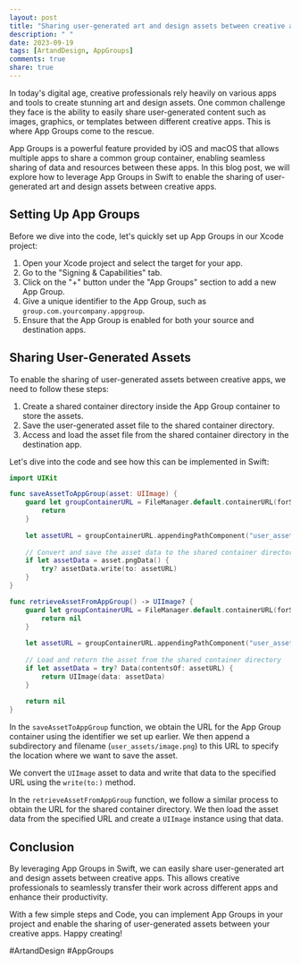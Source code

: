 ```yaml
---
layout: post
title: "Sharing user-generated art and design assets between creative apps with App Groups in Swift"
description: " "
date: 2023-09-19
tags: [ArtandDesign, AppGroups]
comments: true
share: true
---
```


In today's digital age, creative professionals rely heavily on various apps and tools to create stunning art and design assets. One common challenge they face is the ability to easily share user-generated content such as images, graphics, or templates between different creative apps. This is where App Groups come to the rescue.

App Groups is a powerful feature provided by iOS and macOS that allows multiple apps to share a common group container, enabling seamless sharing of data and resources between these apps. In this blog post, we will explore how to leverage App Groups in Swift to enable the sharing of user-generated art and design assets between creative apps.

## Setting Up App Groups

Before we dive into the code, let's quickly set up App Groups in our Xcode project:

1. Open your Xcode project and select the target for your app.
2. Go to the "Signing & Capabilities" tab.
3. Click on the "+" button under the "App Groups" section to add a new App Group.
4. Give a unique identifier to the App Group, such as `group.com.yourcompany.appgroup`.
5. Ensure that the App Group is enabled for both your source and destination apps.

## Sharing User-Generated Assets

To enable the sharing of user-generated assets between creative apps, we need to follow these steps:

1. Create a shared container directory inside the App Group container to store the assets.
2. Save the user-generated asset file to the shared container directory.
3. Access and load the asset file from the shared container directory in the destination app.

Let's dive into the code and see how this can be implemented in Swift:

```swift
import UIKit

func saveAssetToAppGroup(asset: UIImage) {
    guard let groupContainerURL = FileManager.default.containerURL(forSecurityApplicationGroupIdentifier: "group.com.yourcompany.appgroup") else {
        return
    }
    
    let assetURL = groupContainerURL.appendingPathComponent("user_assets/image.png")
    
    // Convert and save the asset data to the shared container directory
    if let assetData = asset.pngData() {
        try? assetData.write(to: assetURL)
    }
}

func retrieveAssetFromAppGroup() -> UIImage? {
    guard let groupContainerURL = FileManager.default.containerURL(forSecurityApplicationGroupIdentifier: "group.com.yourcompany.appgroup") else {
        return nil
    }
    
    let assetURL = groupContainerURL.appendingPathComponent("user_assets/image.png")
    
    // Load and return the asset from the shared container directory
    if let assetData = try? Data(contentsOf: assetURL) {
        return UIImage(data: assetData)
    }
    
    return nil
}
```

In the `saveAssetToAppGroup` function, we obtain the URL for the App Group container using the identifier we set up earlier. We then append a subdirectory and filename (`user_assets/image.png`) to this URL to specify the location where we want to save the asset.

We convert the `UIImage` asset to data and write that data to the specified URL using the `write(to:)` method.

In the `retrieveAssetFromAppGroup` function, we follow a similar process to obtain the URL for the shared container directory. We then load the asset data from the specified URL and create a `UIImage` instance using that data.

## Conclusion

By leveraging App Groups in Swift, we can easily share user-generated art and design assets between creative apps. This allows creative professionals to seamlessly transfer their work across different apps and enhance their productivity.

With a few simple steps and Code, you can implement App Groups in your project and enable the sharing of user-generated assets between your creative apps. Happy creating!

#ArtandDesign #AppGroups